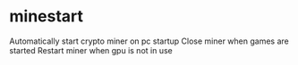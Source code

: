 # minestart
Automatically start crypto miner on pc startup
Close miner when games are started
Restart miner when gpu is not in use
